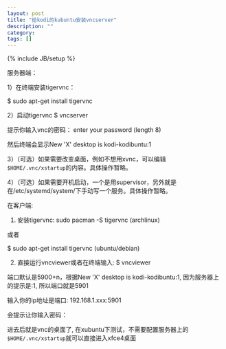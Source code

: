 ```yaml
---
layout: post
title: "给kodi的kubuntu安装vncserver"
description: ""
category:
tags: []
---
```

{% include JB/setup %}

服务器端：

1）在终端安装tigervnc：

$ sudo apt-get install tigervnc

2）启动tigervnc
$ vncserver

提示你输入vnc的密码：
enter your password (length 8)

然后终端会显示New 'X' desktop is kodi-kodibuntu:1

3）（可选）如果需要改变桌面，例如不想用xvnc，可以编辑```$HOME/.vnc/xstartup```的内容。具体操作暂略。

4）（可选）如果需要开机启动，一个是用supervisor，另外就是在/etc/systemd/system/下手动写一个服务。具体操作暂略。

在客户端:

1) 安装tigervnc:
sudo pacman -S tigervnc   (archlinux)

或者

$ sudo apt-get install tigervnc (ubuntu/debian)

2) 直接运行vncviewer或者在终端输入:
$ vncviewer

端口默认是5900+n，根据New 'X' desktop is kodi-kodibuntu:1, 因为服务器上的提示是:1, 所以端口就是5901

输入你的ip地址是端口: 192.168.1.xxx:5901

会提示让你输入密码：

进去后就是vnc的桌面了, 在xubuntu下测试，不需要配置服务器上的```$HOME/.vnc/xstartup```就可以直接进入xfce4桌面
